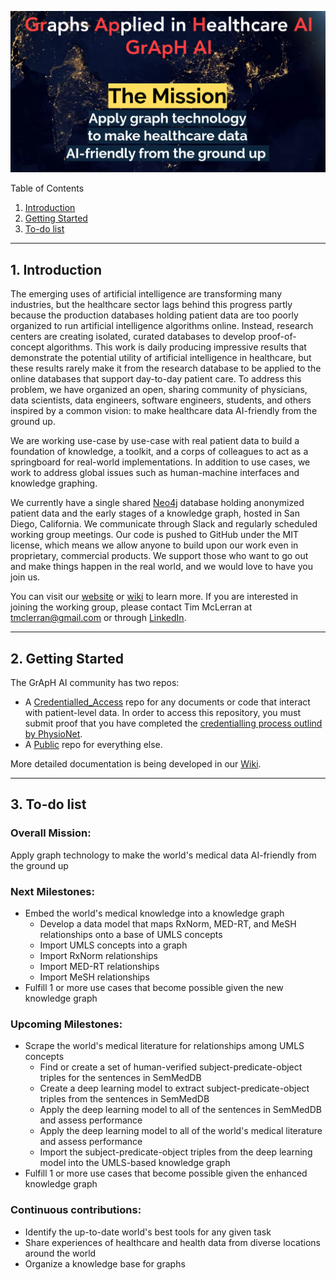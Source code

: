 ![GrApH AI](img/thumbnail_group_name.png)  

Table of Contents
1. [Introduction](#introduction)
2. [Getting Started](#getting-started)
3. [To-do list](#to-do)

***
<a name="introduction"></a>

## 1. Introduction
The emerging uses of artificial intelligence are transforming many industries, but the healthcare sector lags behind this progress partly because the production databases holding patient data are too poorly organized to run artificial intelligence algorithms online. Instead, research centers are creating isolated, curated databases to develop proof-of-concept algorithms. This work is daily producing impressive results that demonstrate the potential utility of artificial intelligence in healthcare, but these results rarely make it from the research database to be applied to the online databases that support day-to-day patient care. To address this problem, we have organized an open, sharing community of physicians, data scientists, data engineers, software engineers, students, and others inspired by a common vision: to make healthcare data AI-friendly from the ground up.

We are working use-case by use-case with real patient data to build a foundation of knowledge, a toolkit, and a corps of colleagues to act as a springboard for real-world implementations. In addition to use cases, we work to address global issues such as human-machine interfaces and knowledge graphing. 

We currently have a single shared [Neo4j](https://github.com/MIS-GrApH-AI/Public/wiki/Coding-standards-&-Conventions) database holding anonymized patient data and the early stages of a knowledge graph, hosted in San Diego, California. We communicate through Slack and regularly scheduled working group meetings. Our code is pushed to GitHub under the MIT license, which means we allow anyone to build upon our work even in proprietary, commercial products. We support those who want to go out and make things happen in the real world, and we would love to have you join us.

You can visit our [website](https://www.misociety.org/graph-working-group) or [wiki](https://github.com/MIS-GrApH-AI/Public/wiki) to learn more. If you are interested in joining the working group, please contact Tim McLerran at tmclerran@gmail.com or through [LinkedIn](https://www.linkedin.com/in/tim-mclerran/). 

***

<a name="getting-started"></a>

## 2. Getting Started
The GrApH AI community has two repos:
- A [Credentialled_Access](https://github.com/MIS-GrApH-AI/Credentialed_Access) repo for any documents or code that interact with patient-level data. In order to access this repository, you must submit proof that you have completed the [credentialling process outlind by PhysioNet](https://mimic.mit.edu/docs/gettingstarted/). 
- A [Public](https://github.com/MIS-GrApH-AI/Public) repo for everything else.

More detailed documentation is being developed in our [Wiki](https://github.com/MIS-GrApH-AI/Public/wiki).

***
<a name="to-do"></a>

## 3. To-do list  
### Overall Mission:  
Apply graph technology to make the world's medical data AI-friendly from the ground up 
  
### Next Milestones:  
- Embed the world's medical knowledge into a knowledge graph
  - Develop a data model that maps RxNorm, MED-RT, and MeSH relationships onto a base of UMLS concepts
  - Import UMLS concepts into a graph
  - Import RxNorm relationships
  - Import MED-RT relationships
  - Import MeSH relationships
- Fulfill 1 or more use cases that become possible given the new knowledge graph
  
### Upcoming Milestones:  
- Scrape the world's medical literature for relationships among UMLS concepts
  - Find or create a set of human-verified subject-predicate-object triples for the sentences in SemMedDB
  - Create a deep learning model to extract subject-predicate-object triples from the sentences in SemMedDB
  - Apply the deep learning model to all of the sentences in SemMedDB and assess performance
  - Apply the deep learning model to all of the world's medical literature and assess performance
  - Import the subject-predicate-object triples from the deep learning model into the UMLS-based knowledge graph
- Fulfill 1 or more use cases that become possible given the enhanced knowledge graph
  
### Continuous contributions:  
- Identify the up-to-date world's best tools for any given task
- Share experiences of healthcare and health data from diverse locations around the world
- Organize a knowledge base for graphs 
